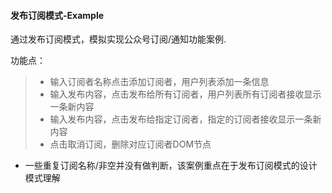 #### 发布订阅模式-Example

通过发布订阅模式，模拟实现公众号订阅/通知功能案例.

功能点：

> * 输入订阅者名称点击添加订阅者，用户列表添加一条信息
> * 输入发布内容，点击发布给所有订阅者，用户列表所有订阅者接收显示一条新内容
> * 输入发布内容，点击发布给指定订阅者，指定的订阅者接收显示一条新内容
> * 点击取消订阅，删除对应订阅者DOM节点



* 一些重复订阅名称/非空并没有做判断，该案例重点在于发布订阅模式的设计模式理解

